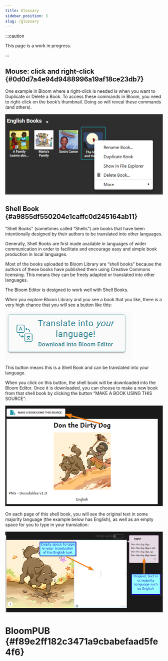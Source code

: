 ```yaml
---
title: Glossary
sidebar_position: 3
slug: /glossary
---
```




:::caution

This page is a work in progress.

:::




## Mouse: click and right-click {#0d0d7a4e94d9488996a19af18ce23db7}


One example in Bloom where a right-click is needed is when you want to Duplicate or Delete a Book. To access these commands in Bloom, you need to right-click on the book’s thumbnail. Doing so will reveal these commands (and others).


![](./glossary.9f898f79-0c63-4a62-a5f3-2429336bac03.png)


## Shell Book {#a9855df550204e1caffc0d245164ab11}


“Shell Books” (sometimes called “Shells”) are books that have been intentionally designed by their authors to be translated into other languages.


Generally, Shell Books are first made available in languages of wider communication in order to facilitate and encourage easy and simple book production in local languages. 


Most of the books uploaded to Bloom Library are “shell books” because the authors of these books have published them using Creative Commons licensing. This means they can be freely adapted or translated into other languages. 


The Bloom Editor is designed to work well with Shell Books. 


When you explore Bloom Library and you see a book that you like, there is a very high chance that you will see a button like this:


![](./glossary.9461d252-d7c7-4b07-a10c-dc8ce434c0a1.png)


This button means this is a Shell Book and can be translated into your language. 


When you click on this button, the shell book will be downloaded into the Bloom Editor. Once it is downloaded, you can choose to make a new book from that shell book by clicking the button “MAKE A BOOK USING THIS SOURCE”:


![](./glossary.b831f9f9-b48d-4ae0-ba50-47bc257a0e2e.png)


On each page of this shell book, you will see the original text in some majority language (the example below has English), as well as an empty space for you to type in your translation:


![](./glossary.e44a1633-7cee-4f92-8288-52f556ce17c7.png)


# BloomPUB {#f89e2ff182c3471a9cbabefaad5fe4f6}

